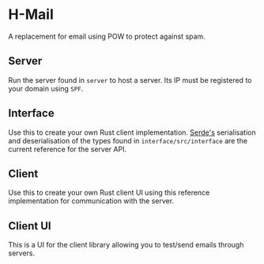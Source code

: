 # H-Mail

A replacement for email using POW to protect against spam.

## Server
Run the server found in `server` to host a server. Its IP must be registered to your domain using `SPF`.

## Interface
Use this to create your own Rust client implementation. [Serde's](https://crates.io/crates/serde) serialisation and deserialisation of the types found in `interface/src/interface` are the current reference for the server API.

## Client
Use this to create your own Rust client UI using this reference implementation for communication with the server.

## Client UI
This is a UI for the client library allowing you to test/send emails through servers.